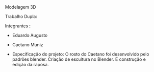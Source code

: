 Modelagem 3D

Trabalho Dupla:

Integrantes : 
- Eduardo Augusto 
- Caetano Muniz

- Especificação do projeto:
 O rosto do Caetano foi desenvolvido pelo padrões blender.
 Criação de escultura no Blender.
 E construção e edição da raposa.
